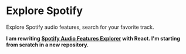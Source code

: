 <h1>Explore Spotify</h1>
<p>Explore Spotify audio features, search for your favorite track.</p>
<p><b>I am rewriting <a href="https://github.com/matthewtessler/spotify-af-explorer">Spotify Audio Features Explorer</a> with React. I'm starting from scratch in a new repository.</b></p>
